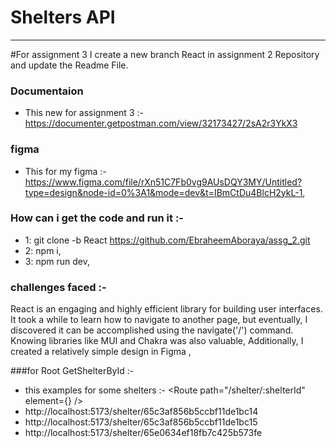 # Shelters API
***

#For assignment 3 I create a new branch React  in assignment 2 Repository  and update the Readme File.

### Documentaion
- This new  for assignment 3 :- https://documenter.getpostman.com/view/32173427/2sA2r3YkX3 
### figma
- This for my figma :- https://www.figma.com/file/rXn51C7Fb0vg9AUsDQY3MY/Untitled?type=design&node-id=0%3A1&mode=dev&t=IBmCtDu4BlcH2ykL-1,

### How can i get the code and run it :-

- 1:  git clone -b  React https://github.com/EbraheemAboraya/assg_2.git
- 2:   npm i,
- 3:   npm run dev,


### challenges faced :-
React is an engaging and highly efficient library for building user interfaces. It took a while to learn how to navigate to another page, but eventually, I discovered it can be accomplished using the navigate('/') command. Knowing libraries like MUI and Chakra was also valuable, Additionally, I created a relatively simple design in Figma  ,

    
###for Root GetShelterById :-
- this examples for some shelters :-  <Route path="/shelter/:shelterId" element={<GetShelterById />} />
- http://localhost:5173/shelter/65c3af856b5ccbf11de1bc14
- http://localhost:5173/shelter/65c3af856b5ccbf11de1bc15
- http://localhost:5173/shelter/65e0634ef18fb7c425b573fe



